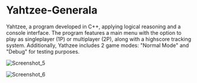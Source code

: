 # Yahtzee-Generala
Yahtzee, a program developed in C++, applying logical reasoning and a console interface. The program features a main menu with the option to play as singleplayer (1P) or multiplayer (2P), along with a highscore tracking system. Additionally, Yathzee includes 2 game modes: "Normal Mode" and "Debug" for testing purposes.

![Screenshot_5](https://github.com/santiagomonzalvo/Yahtzee-Generala/assets/87154066/2ae5fbbd-4ecd-4675-91b9-568a863c8d39)

![Screenshot_6](https://github.com/santiagomonzalvo/Yahtzee-Generala/assets/87154066/93889788-2e56-4124-a033-3e3c905dc5c7)
